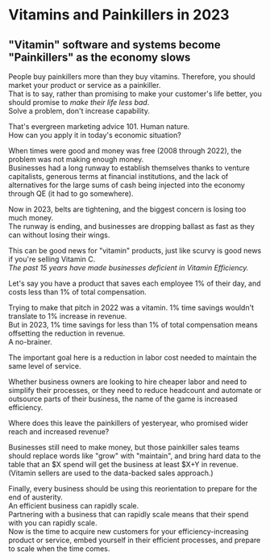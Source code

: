 # Vitamins and Painkillers in 2023
## "Vitamin" software and systems become "Painkillers" as the economy slows

People buy painkillers more than they buy vitamins. Therefore, you should market your product or service as a painkiller.  
That is to say, rather than promising to make your customer's life better, you should promise to _make their life less bad_.  
Solve a problem, don't increase capability.

That's evergreen marketing advice 101. Human nature.  
How can you apply it in today's economic situation?

When times were good and money was free (2008 through 2022), the problem was not making enough money.  
Businesses had a long runway to establish themselves thanks to venture capitalists, generous terms at financial institutions, and
the lack of alternatives for the large sums of cash being injected into the economy through QE (it had to go somewhere).

Now in 2023, belts are tightening, and the biggest concern is losing too much money.  
The runway is ending, and businesses are dropping ballast as fast as they can without losing their wings.

This can be good news for "vitamin" products, just like scurvy is good news if you're selling Vitamin C.  
_The past 15 years have made businesses deficient in Vitamin Efficiency._


Let's say you have a product that saves each employee 1% of their day, and costs less than 1% of total compensation.

Trying to make that pitch in 2022 was a vitamin. 1% time savings wouldn't translate to 1% increase in revenue.  
But in 2023, 1% time savings for less than 1% of total compensation means offsetting the reduction in revenue.  
A no-brainer.

The important goal here is a reduction in labor cost needed to maintain the same level of service.

Whether business owners are looking to hire cheaper labor and need to simplify their processes, or 
they need to reduce headcount and automate or outsource parts of their business, the name of the game is 
increased efficiency.


Where does this leave the painkillers of yesteryear, who promised wider reach and increased revenue?

Businesses still need to make money, but those painkiller sales teams should replace words like 
"grow" with "maintain", and bring hard data to the table that an $X spend will get the business at least $X+Y in revenue.
(Vitamin sellers are used to the data-backed sales approach.)


Finally, every business should be using this reorientation to prepare for the end of austerity.  
An efficient business can rapidly scale.  
Partnering with a business that can rapidly scale means that their spend with you can rapidly scale.  
Now is the time to acquire new customers for your efficiency-increasing product or service, embed 
yourself in their efficient processes, and prepare to scale when the time comes.
